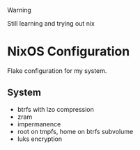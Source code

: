 > [!Warning]
> Still learning and trying out nix

# NixOS Configuration

Flake configuration for my system.

## System

- btrfs with lzo compression
- zram
- impermanence
- root on tmpfs, home on btrfs subvolume
- luks encryption
